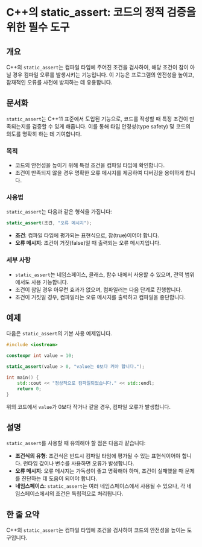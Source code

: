 <!--
Meta Description: # C++의 static_assert: 코드의 정적 검증을 위한 필수 도구 ## 개요 C++의 `static_assert`는 컴파일 타임에 주어진 조건을 검사하여, 해당 조건이 참이 아닐 경우 컴파일 오류를 발생시키는 기능입니다. 이 기능은 프로그램의 안전성을 높이고,...
Meta Keywords: static_assert, 컴파일, 조건이, 타임에, 합니다
-->

# C++의 static_assert: 코드의 정적 검증을 위한 필수 도구

## 개요
C++의 `static_assert`는 컴파일 타임에 주어진 조건을 검사하여, 해당 조건이 참이 아닐 경우 컴파일 오류를 발생시키는 기능입니다. 이 기능은 프로그램의 안전성을 높이고, 잠재적인 오류를 사전에 방지하는 데 유용합니다.

## 문서화
`static_assert`는 C++11 표준에서 도입된 기능으로, 코드를 작성할 때 특정 조건이 만족되는지를 검증할 수 있게 해줍니다. 이를 통해 타입 안정성(type safety) 및 코드의 의도를 명확히 하는 데 기여합니다.

### 목적
- 코드의 안전성을 높이기 위해 특정 조건을 컴파일 타임에 확인합니다.
- 조건이 만족되지 않을 경우 명확한 오류 메시지를 제공하여 디버깅을 용이하게 합니다.

### 사용법
`static_assert`는 다음과 같은 형식을 가집니다:

```cpp
static_assert(조건, "오류 메시지");
```

- **조건**: 컴파일 타임에 평가되는 표현식으로, 참(true)이어야 합니다.
- **오류 메시지**: 조건이 거짓(false)일 때 출력되는 오류 메시지입니다.

### 세부 사항
- `static_assert`는 네임스페이스, 클래스, 함수 내에서 사용할 수 있으며, 전역 범위에서도 사용 가능합니다.
- 조건이 참일 경우 아무런 효과가 없으며, 컴파일러는 다음 단계로 진행합니다.
- 조건이 거짓일 경우, 컴파일러는 오류 메시지를 출력하고 컴파일을 중단합니다.

## 예제
다음은 `static_assert`의 기본 사용 예제입니다.

```cpp
#include <iostream>

constexpr int value = 10;

static_assert(value > 0, "value는 0보다 커야 합니다.");

int main() {
    std::cout << "정상적으로 컴파일되었습니다." << std::endl;
    return 0;
}
```

위의 코드에서 `value`가 0보다 작거나 같을 경우, 컴파일 오류가 발생합니다.

## 설명
`static_assert`를 사용할 때 유의해야 할 점은 다음과 같습니다:

- **조건식의 유형**: 조건식은 반드시 컴파일 타임에 평가될 수 있는 표현식이어야 합니다. 런타임 값이나 변수를 사용하면 오류가 발생합니다.
- **오류 메시지**: 오류 메시지는 가독성이 좋고 명확해야 하며, 조건이 실패했을 때 문제를 진단하는 데 도움이 되어야 합니다.
- **네임스페이스**: `static_assert`는 여러 네임스페이스에서 사용될 수 있으나, 각 네임스페이스에서의 조건은 독립적으로 처리됩니다.

## 한 줄 요약
C++의 `static_assert`는 컴파일 타임에 조건을 검사하여 코드의 안전성을 높이는 도구입니다.